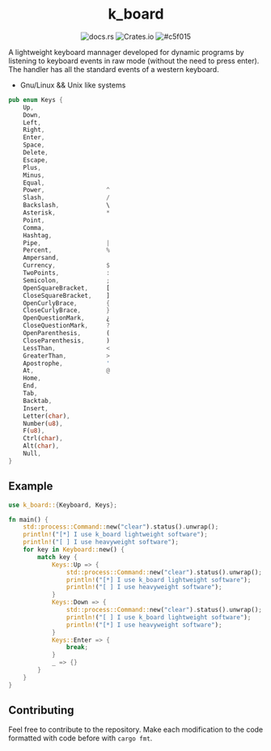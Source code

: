 <div align="center">

# k_board

![docs.rs](https://img.shields.io/docsrs/k_board)
![Crates.io](https://img.shields.io/crates/l/k_board)
![#c5f015](https://img.shields.io/crates/d/k_board)


</div>


A lightweight keyboard mannager developed for dynamic programs by listening to keyboard events in raw mode (without the need to press enter). The handler has all the standard events of a western keyboard.

- Gnu/Linux && Unix like systems

```rust
pub enum Keys {
    Up,
    Down,
    Left,
    Right,
    Enter,
    Space,
    Delete,
    Escape,
    Plus,
    Minus,
    Equal,
    Power,                 ^
    Slash,                 /
    Backslash,             \
    Asterisk,              *
    Point,
    Comma,
    Hashtag,
    Pipe,                  |
    Percent,               %
    Ampersand,
    Currency,              $
    TwoPoints,             :
    Semicolon,             ;
    OpenSquareBracket,     [
    CloseSquareBracket,    ]
    OpenCurlyBrace,        {
    CloseCurlyBrace,       }
    OpenQuestionMark,      ¿
    CloseQuestionMark,     ?
    OpenParenthesis,       (
    CloseParenthesis,      )
    LessThan,              <
    GreaterThan,           >
    Apostrophe,            ' 
    At,                    @
    Home,
    End,
    Tab,
    Backtab,
    Insert,
    Letter(char),
    Number(u8),
    F(u8),
    Ctrl(char),
    Alt(char),
    Null,
}
```

## Example

```rust
use k_board::{Keyboard, Keys};

fn main() {
    std::process::Command::new("clear").status().unwrap();
    println!("[*] I use k_board lightweight software");
    println!("[ ] I use heavyweight software");
    for key in Keyboard::new() {
        match key {
            Keys::Up => {
                std::process::Command::new("clear").status().unwrap();
                println!("[*] I use k_board lightweight software");
                println!("[ ] I use heavyweight software");
            }
            Keys::Down => {
                std::process::Command::new("clear").status().unwrap();
                println!("[ ] I use k_board lightweight software");
                println!("[*] I use heavyweight software");
            }
            Keys::Enter => {
                break;
            }
            _ => {}
        }
    }
}
```

## Contributing 

Feel free to contribute to the repository. Make each modification to the code formatted with code before with `cargo fmt`.
